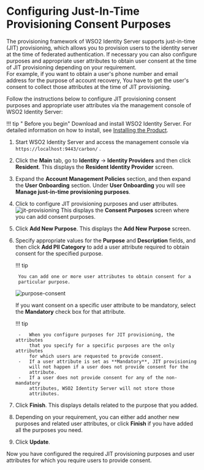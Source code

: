 # Configuring Just-In-Time Provisioning Consent Purposes

The provisioning framework of WSO2 Identity Server supports just-in-time
(JIT) provisioning, which allows you to provision users to the identity
server at the time of federated authentication. If necessary you can
also configure purposes and appropriate user attributes to obtain user
consent at the time of JIT provisioning depending on your requirement.  
For example, if you want to obtain a user's phone number and email
address for the purpose of account recovery, You have to get the user's
consent to collect those attributes at the time of JIT provisioning.

Follow the instructions below to configure JIT provisioning consent
purposes and appropriate user attributes via the management console of
WSO2 Identity Server:

!!! tip " Before you begin"
        Download and install WSO2 Identity Server. For detailed information on
        how to install, see [Installing the Product](../../setup/installing-the-product).


1. Start WSO2 Identity Server and access the management console via
    `https://localhost:9443/carbon/` .

2. Click the **Main** tab, go to **Identity** -\> **Identity
    Providers** and then click **Resident**. This displays the
    **Resident Identity Provider** screen.
3. Expand the **Account Management Policies** section, and then expand
    the **User Onboarding** section. Under **User Onboarding** you will
    see **Manage just-in-time provisioning purposes**.

4. Click to configure JIT provisioning purposes and user attributes.  
    ![jit-provisioning]( ../assets/img/using-wso2-identity-server/jit-provisioning.png)
    This displays the **Consent Purposes** screen where you can add
    consent purposes.

5. Click **Add New Purpose**. This displays the **Add New Purpose**
    screen.
6. Specify appropriate values for the **Purpose** and **Description**
    fields, and then click **Add PII Category** to add a user attribute
    required to obtain consent for the specified purpose.

    !!! tip

        You can add one or more user attributes to obtain consent for a
        particular purpose.

    ![purpose-consent]( ../assets/img/using-wso2-identity-server/purpose-consent.png)

    If you want consent on a specific user attribute to be mandatory,
    select the **Mandatory** check box for that attribute.

    !!! tip

        -   When you configure purposes for JIT provisioning, the attributes
            that you specify for a specific purposes are the only attributes
            for which users are requested to provide consent.
        -   If a user attribute is set as **Mandatory**, JIT provisioning
            will not happen if a user does not provide consent for the
            attribute.
        -   If a user does not provide consent for any of the non-mandatory
            attributes, WSO2 Identity Server will not store those
            attributes.

7. Click **Finish**. This displays details related to the purpose that
    you added.

8. Depending on your requirement, you can either add another new
    purposes and related user attributes, or click **Finish** if you
    have added all the purposes you need.

9. Click **Update**.

Now you have configured the required JIT provisioning purposes and user
attributes for which you require users to provide consent.
